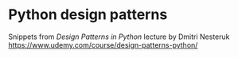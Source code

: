 # Python design patterns

Snippets from _Design Patterns in Python_ lecture by Dmitri Nesteruk  
https://www.udemy.com/course/design-patterns-python/
